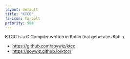 ```yaml
---
layout: default
title: "KTCC"
fa-icon: fa-bolt
priority: 980
---
```


KTCC is a C Compiler written in Kotlin that generates Kotlin.

* <https://github.com/soywiz/ktcc>
* <https://soywiz.github.io/ktcc/>
